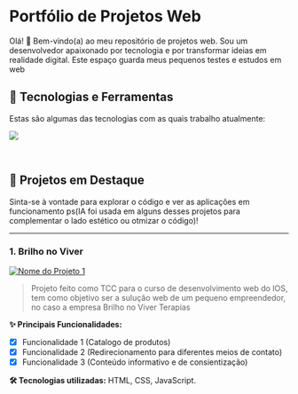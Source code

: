 # Portfólio de Projetos Web

Olá! 👋 Bem-vindo(a) ao meu repositório de projetos web. Sou um desenvolvedor apaixonado por tecnologia e por transformar ideias em realidade digital. Este espaço guarda meus pequenos testes e estudos em web

## 🚀 Tecnologias e Ferramentas

Estas são algumas das tecnologias com as quais trabalho atualmente:

<p align="left">
  <a href="https://skillicons.dev">
    <img src="https://skillicons.dev/icons?i=html,css,javascript,typescript,vscode&perline=7" />
  </a>
</p>

<br>

## 📂 Projetos em Destaque

Sinta-se à vontade para explorar o código e ver as aplicações em funcionamento ps(IA foi usada em alguns desses projetos para complementar o lado estético ou otmizar o código)!

---

### 1. Brilho no Viver

<a href="[LINK PARA O PROJETO ONLINE]">
  <img align="center" src="[LINK PARA A IMAGEM/GIF DO PROJETO]" alt="Nome do Projeto 1">
</a>
<br>

> Projeto feito como TCC para o curso de desenvolvimento web do IOS, tem como objetivo ser a sulução web de um pequeno empreendedor, no caso a empresa Brilho no Viver Terapias

**✨ Principais Funcionalidades:**
- [x] Funcionalidade 1 (Catalogo de produtos)
- [x] Funcionalidade 2 (Redirecionamento para diferentes meios de contato)
- [x] Funcionalidade 3 (Conteúdo informativo e de consientização)

**🛠️ Tecnologias utilizadas:** HTML, CSS, JavaScript.

<p align="left">
  <a href="[LINK PARA O PROJETO ONLINE]" target="_blank">
    <img src="
